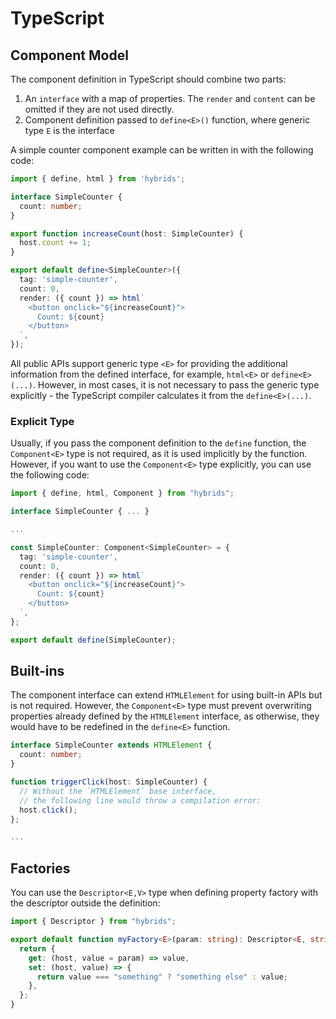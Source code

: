 # TypeScript

## Component Model

The component definition in TypeScript should combine two parts:

1. An `interface` with a map of properties. The `render` and `content` can be omitted if they are not used directly.
2. Component definition passed to `define<E>()` function, where generic type `E` is the interface

A simple counter component example can be written in with the following code:

```typescript
import { define, html } from 'hybrids';

interface SimpleCounter {
  count: number;
}

export function increaseCount(host: SimpleCounter) {
  host.count += 1;
}

export default define<SimpleCounter>({
  tag: 'simple-counter',
  count: 0,
  render: ({ count }) => html`
    <button onclick="${increaseCount}">
      Count: ${count}
    </button>
  `,
});
```

All public APIs support generic type `<E>` for providing the additional information from the defined interface, for example, `html<E>` or `define<E>(...)`. However, in most cases, it is not necessary to pass the generic type explicitly - the TypeScript compiler calculates it from the `define<E>(...)`.

### Explicit Type

Usually, if you pass the component definition to the `define` function, the `Component<E>` type is not required, as it is used implicitly by the function. However, if you want to use the `Component<E>` type explicitly, you can use the following code:

```typescript
import { define, html, Component } from "hybrids";

interface SimpleCounter { ... }

...

const SimpleCounter: Component<SimpleCounter> = {
  tag: 'simple-counter',
  count: 0,
  render: ({ count }) => html`
    <button onclick="${increaseCount}">
      Count: ${count}
    </button>
  `,
};

export default define(SimpleCounter);
```

## Built-ins

The component interface can extend `HTMLElement` for using built-in APIs but is not required. However, the `Component<E>` type must prevent overwriting properties already defined by the `HTMLElement` interface, as otherwise, they would have to be redefined in the `define<E>` function.

```typescript
interface SimpleCounter extends HTMLElement {
  count: number;
}

function triggerClick(host: SimpleCounter) {
  // Without the `HTMLElement` base interface, 
  // the following line would throw a compilation error:
  host.click();
};

...
```

## Factories

You can use the `Descriptor<E,V>` type when defining property factory with the descriptor outside the definition:

```typescript
import { Descriptor } from "hybrids";

export default function myFactory<E>(param: string): Descriptor<E, string> {
  return {
    get: (host, value = param) => value,
    set: (host, value) => {
      return value === "something" ? "something else" : value;
    },
  };
}
```
